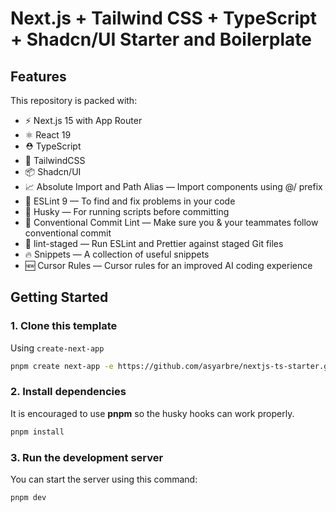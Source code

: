 # Next.js + Tailwind CSS + TypeScript + Shadcn/UI Starter and Boilerplate

## Features
This repository is packed with:

- ⚡️ Next.js 15 with App Router
- ⚛️ React 19
- ⛑ TypeScript
- 💨 TailwindCSS
- 📦 Shadcn/UI
- 📈 Absolute Import and Path Alias — Import components using @/ prefix
- 📏 ESLint 9 — To find and fix problems in your code
- 🐶 Husky — For running scripts before committing
- 🤖 Conventional Commit Lint — Make sure you & your teammates follow conventional commit
- 🚫 lint-staged — Run ESLint and Prettier against staged Git files
- 🔥 Snippets — A collection of useful snippets
- 🆕 Cursor Rules — Cursor rules for an improved AI coding experience

## Getting Started

### 1. Clone this template 
Using `create-next-app`
   ```bash
   pnpm create next-app -e https://github.com/asyarbre/nextjs-ts-starter.git nextjs-starter
   ```

### 2. Install dependencies
It is encouraged to use **pnpm** so the husky hooks can work properly.

```bash
pnpm install
```

### 3. Run the development server

You can start the server using this command:

```bash
pnpm dev
```